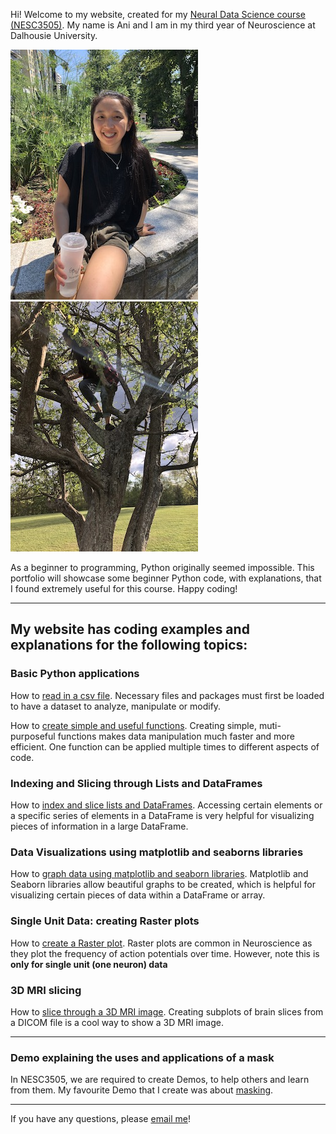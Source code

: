 Hi! Welcome to my website, created for my [Neural Data Science course (NESC3505)](https://dalpsychneuro.github.io/NESC_3505/). My name is Ani and I am in my third year of Neuroscience at Dalhousie University.

  ![jpeg](me.jpeg) ![jpeg](me_t.jpeg)

As a beginner to programming, Python originally seemed impossible. This portfolio will showcase some beginner Python code, with explanations, that I found extremely useful for this course. Happy coding!

---
## My website has coding examples and explanations for the following topics:

### Basic Python applications

How to [read in a csv file](reading_in_csv.md). Necessary files and packages must first be loaded to have a dataset to analyze, manipulate or modify.

How to [create simple and useful functions](creating_functions.md). Creating simple, muti-purposeful functions makes data manipulation much faster and more efficient. One function can be applied multiple times to different aspects of code.
  
### Indexing and Slicing through Lists and DataFrames

How to [index and slice lists and DataFrames](indexing_slicing.md). Accessing certain elements or a specific series of elements in a DataFrame is very helpful for visualizing pieces of information in a large DataFrame.

### Data Visualizations using matplotlib and seaborns libraries

How to [graph data using matplotlib and seaborn libraries](matplotlib_seaborn.md). Matplotlib and Seaborn libraries allow beautiful graphs to be created, which is helpful for visualizing certain pieces of data within a DataFrame or array.

### Single Unit Data: creating Raster plots

How to [create a Raster plot](raster_plot.md). Raster plots are common in Neuroscience as they plot the frequency of action potentials over time. However, note this is **only for single unit (one neuron) data**

### 3D MRI slicing

How to [slice through a 3D MRI image](mri.md). Creating subplots of brain slices from a DICOM file is a cool way to show a 3D MRI image.

---
### Demo explaining the uses and applications of a mask

In NESC3505, we are required to create Demos, to help others and learn from them.
My favourite Demo that I create was about [masking](https://an648648.github.io/demo-5/).

---

If you have any questions, please [email me](mailto:an648648@dal.ca)! 


